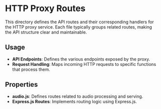 # HTTP Proxy Routes

This directory defines the API routes and their corresponding handlers for the HTTP proxy service. Each file typically groups related routes, making the API structure clear and maintainable.

## Usage

- **API Endpoints**: Defines the various endpoints exposed by the proxy.
- **Request Handling**: Maps incoming HTTP requests to specific functions that process them.

## Properties

- **audio.js**: Defines routes related to audio processing and serving.
- **Express.js Routes**: Implements routing logic using Express.js.
